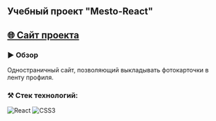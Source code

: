 ## Учебный проект "Mesto-React"

## [🌐 Сайт проекта](https://edmosha.github.io/mesto-react/)

### ▶️ Обзор
Одностраничный сайт, позволяющий выкладывать фотокарточки в ленту профиля.

### ⚒️ Стек технологий:
![React](https://img.shields.io/badge/react-%2320232a.svg?style=for-the-badge&logo=react&logoColor=%2361DAFB)
![CSS3](https://img.shields.io/badge/css3-%231572B6.svg?style=for-the-badge&logo=css3&logoColor=white)
